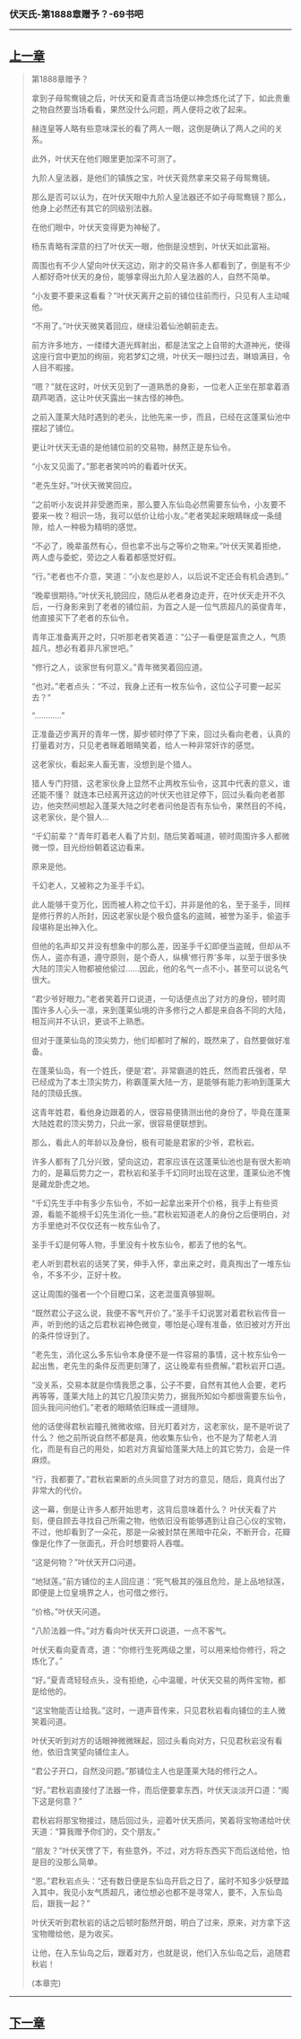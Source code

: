 ### 伏天氏-第1888章赠予？-69书吧

--------
[上一章](./b3c602b7883699acda0ed3411b63e7c5.md)
--------


>
>
>
>第1888章赠予？
>
>拿到子母鸳鸯镜之后，叶伏天和夏青鸢当场便以神念炼化试了下，如此贵重之物自然要当场看看，果然没什么问题，两人便将之收了起来。
>
>赫连皇等人略有些意味深长的看了两人一眼，这倒是确认了两人之间的关系。
>
>此外，叶伏天在他们眼里更加深不可测了。
>
>九阶人皇法器，是他们的镇族之宝，叶伏天竟然拿来交易子母鸳鸯镜。
>
>那么是否可以认为，在叶伏天眼中九阶人皇法器还不如子母鸳鸯镜？那么，他身上必然还有其它的同级别法器。
>
>在他们眼中，叶伏天变得更为神秘了。
>
>杨东青略有深意的扫了叶伏天一眼，他倒是没想到，叶伏天如此富裕。
>
>周围也有不少人望向叶伏天这边，刚才的交易许多人都看到了，倒是有不少人都好奇叶伏天的身份，能够拿得出九阶人皇法器的人，自然不简单。
>
>“小友要不要来这看看？”叶伏天离开之前的铺位往前而行，只见有人主动喊他。
>
>“不用了。”叶伏天微笑着回应，继续沿着仙池朝前走去。
>
>前方许多地方，一缕缕大道光辉射出，都是法宝之上自带的大道神光，使得这座行宫中更加的绚丽，宛若梦幻之境，叶伏天一眼扫过去，琳琅满目，令人目不暇接。
>
>“嗯？”就在这时，叶伏天见到了一道熟悉的身影，一位老人正坐在那拿着酒葫芦喝酒，这让叶伏天露出一抹古怪的神色。
>
>之前入蓬莱大陆时遇到的老头，比他先来一步，而且，已经在这蓬莱仙池中摆起了铺位。
>
>更让叶伏天无语的是他铺位前的交易物，赫然正是东仙令。
>
>“小友又见面了。”那老者笑吟吟的看着叶伏天。
>
>“老先生好。”叶伏天微笑回应。
>
>“之前听小友说并非受邀而来，那么要入东仙岛必然需要东仙令，小友要不要来一枚？相识一场，我可以低价让给小友。”老者笑起来眼睛眯成一条缝隙，给人一种极为精明的感觉。
>
>“不必了，晚辈虽然有心，但也拿不出与之等价之物来。”叶伏天笑着拒绝，两人虚与委蛇，旁边之人看着都感觉好假。
>
>“行。”老者也不介意，笑道：“小友也是妙人，以后说不定还会有机会遇到。”
>
>“晚辈很期待。”叶伏天礼貌回应，随后从老者身边走开，在叶伏天走开不久后，一行身影来到了老者的铺位前，为首之人是一位气质超凡的英俊青年，他直接买下了老者的东仙令。
>
>青年正准备离开之时，只听那老者笑着道：“公子一看便是富贵之人，气质超凡，想必有着非凡家世吧。”
>
>“修行之人，谈家世有何意义。”青年微笑着回应道。
>
>“也对。”老者点头：“不过，我身上还有一枚东仙令，这位公子可要一起买去？”
>
>“…………”
>
>正准备迈步离开的青年一愣，脚步顿时停了下来，回过头看向老者，认真的打量着对方，只见老者眯着眼睛笑着，给人一种非常奸诈的感觉。
>
>这老家伙，看起来人畜无害，没想到是个猎人。
>
>猎人专门狩猎，这老家伙身上显然不止两枚东仙令，这其中代表的意义，谁还能不懂？
>就连本已经离开这边的叶伏天也驻足停下，回过头看向老者那边，他突然间想起入蓬莱大陆之时老者问他是否有东仙令，果然目的不纯，这老家伙，是个狠人…
>
>“千幻前辈？”青年盯着老人看了片刻，随后笑着喊道，顿时周围许多人都微微一惊，目光纷纷朝着这边看来。
>
>原来是他。
>
>千幻老人，又被称之为圣手千幻。
>
>此人能够千变万化，因而被人称之位千幻，并非是他的名，至于圣手，同样是修行界的人所封，因这老家伙是个极负盛名的盗贼，被誉为圣手，偷盗手段堪称是出神入化。
>
>但他的名声却又并没有想象中的那么差，因圣手千幻即便当盗贼，但却从不伤人，盗亦有道，遵守原则，是个奇人，纵横‘修行界’多年，以至于很多快大陆的顶尖人物都被他偷过……因此，他的名气一点不小，甚至可以说名气很大。
>
>“君少爷好眼力。”老者笑着开口说道，一句话便点出了对方的身份，顿时周围许多人心头一凛，来到蓬莱仙境的许多修行之人都是来自各不同的大陆，相互间并不认识，更谈不上熟悉。
>
>但对于蓬莱仙岛的顶尖势力，他们却都时了解的，既然来了，自然要做好准备。
>
>在蓬莱仙岛，有一个姓氏，便是‘君’。非常霸道的姓氏，然而君氏强者，早已经成为了本土顶尖势力，称霸蓬莱大陆一方，是能够有能力影响到蓬莱大陆的顶级氏族。
>
>这青年姓君，看他身边跟着的人，很容易便猜测出他的身份了，毕竟在蓬莱大陆姓君的顶尖势力，只此一家，很容易便联想到。
>
>那么，看此人的年龄以及身份，极有可能是君家的少爷，君秋岩。
>
>许多人都有了几分兴致，望向这边，君家应该在这蓬莱仙池也是有很大影响力的，是幕后势力之一，君秋岩和圣手千幻同时出现在这里，蓬莱仙池不愧是藏龙卧虎之地。
>
>“千幻先生手中有多少东仙令，不如一起拿出来开个价格，我手上有些资源，看能不能榜千幻先生消化一些。”君秋岩知道老人的身份之后便明白，对方手里绝对不仅仅还有一枚东仙令了。
>
>圣手千幻是何等人物，手里没有十枚东仙令，都丢了他的名气。
>
>老人听到君秋岩的话笑了笑，伸手入怀，拿出来之时，竟真掏出了一堆东仙令，不多不少，正好十枚。
>
>这让周围的强者一个个目瞪口呆，这老混蛋真够狠啊。
>
>“既然君公子这么说，我便不客气开价了。”圣手千幻说罢对着君秋岩传音一声，听到他的话之后君秋岩神色微变，哪怕是心理有准备，依旧被对方开出的条件惊讶到了。
>
>“老先生，消化这么多东仙令本身便不是一件容易的事情，这十枚东仙令一起出售，老先生的条件反而更刻薄了，这让晚辈有些费解。”君秋岩开口道。
>
>“没关系，交易本就是你情我愿之事，公子不要，自然有其他人会要，老朽再等等，蓬莱大陆上的其它几股顶尖势力，据我所知如今都很需要东仙令，回头我问问他们。”老者的眼睛依旧眯成一道缝隙。
>
>他的话使得君秋岩瞳孔微微收缩，目光盯着对方，这老家伙，是不是听说了什么？
>他之前所说自然不都是真，他收集东仙令，也不是为了帮老人消化，而是有自己的用处，如若对方真留给蓬莱大陆上的其它势力，会是一件麻烦。
>
>“行，我都要了。”君秋岩果断的点头同意了对方的意见，随后，竟真付出了非常大的代价。
>
>这一幕，倒是让许多人都开始思考，这背后意味着什么？
>叶伏天看了片刻，便自顾去寻找自己所需之物，他依旧没有能够遇到让自己心仪的宝物，不过，他却看到了一朵花，那是一朵被封禁在黑暗中花朵，不断开合，花瓣像是化作了一张面孔，开合时想要将人吞噬。
>
>“这是何物？”叶伏天开口问道。
>
>“地狱莲。”前方铺位的主人回应道：“死气极其的强且危险，是上品地狱莲，即便是上位皇境界之人，也可借之修行。
>
>“价格。”叶伏天问道。
>
>“八阶法器一件。”对方看向叶伏天开口说道，一点不客气。
>
>叶伏天看向夏青鸢，道：“你修行生死两级之里，可以用来给你修行，将之炼化了。”
>
>“好。”夏青鸢轻轻点头，没有拒绝，心中温暖，叶伏天交易的两件宝物，都是给他的。
>
>“这宝物能否让给我。”这时，一道声音传来，只见君秋岩看向铺位的主人微笑着问道。
>
>叶伏天听到对方的话眼神微微眯起，回过头看向对方，只见君秋岩没有看他，依旧含笑望向铺位主人。
>
>“君公子开口，自然没问题。”那铺位主人也是蓬莱大陆的修行之人。
>
>“好。”君秋岩直接付了法器一件，而后便要拿东西，叶伏天淡淡开口道：“阁下这是何意？”
>
>君秋岩将那宝物接过，随后回过头，迎着叶伏天质问，笑着将宝物递给叶伏天道：“算我赠予你们的，交个朋友。”
>
>“朋友？”叶伏天愣了下，有些意外，不过，对方将东西买下而后送给他，怕是目的没那么简单。
>
>“恩。”君秋岩点头：“还有数日便是东仙岛开启之日了，届时不知多少妖孽踏入其中，我见小友气质超凡，诸位想必也都不是寻常人，要不，入东仙岛后，跟我一起？”
>
>叶伏天听到君秋岩的话之后顿时豁然开朗，明白了过来，原来，对方拿下这宝物赠给他，是为收买。
>
>让他，在入东仙岛之后，跟着对方，也就是说，他们入东仙岛之后，追随君秋岩！
>
>(本章完)
>
>

--------
[下一章](./1790e9b631a718b9cc99719dc51139a0.md)
--------

